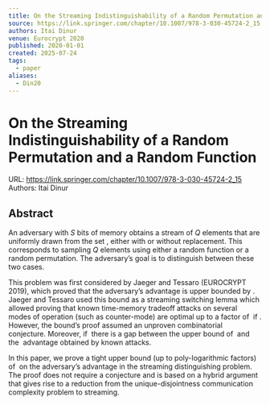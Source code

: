 ```yaml
---
title: On the Streaming Indistinguishability of a Random Permutation and a Random Function
source: https://link.springer.com/chapter/10.1007/978-3-030-45724-2_15
authors: Itai Dinur
venue: Eurocrypt 2020
published: 2020-01-01
created: 2025-07-24
tags:
  - paper
aliases:
  - Din20
---
```

# On the Streaming Indistinguishability of a Random Permutation and a Random Function
URL: https://link.springer.com/chapter/10.1007/978-3-030-45724-2_15
Authors: Itai Dinur
## Abstract
An adversary with _S_ bits of memory obtains a stream of _Q_ elements that are uniformly drawn from the set , either with or without replacement. This corresponds to sampling _Q_ elements using either a random function or a random permutation. The adversary’s goal is to distinguish between these two cases.

This problem was first considered by Jaeger and Tessaro (EUROCRYPT 2019), which proved that the adversary’s advantage is upper bounded by . Jaeger and Tessaro used this bound as a streaming switching lemma which allowed proving that known time-memory tradeoff attacks on several modes of operation (such as counter-mode) are optimal up to a factor of  if . However, the bound’s proof assumed an unproven combinatorial conjecture. Moreover, if  there is a gap between the upper bound of  and the  advantage obtained by known attacks.

In this paper, we prove a tight upper bound (up to poly-logarithmic factors) of  on the adversary’s advantage in the streaming distinguishing problem. The proof does not require a conjecture and is based on a hybrid argument that gives rise to a reduction from the unique-disjointness communication complexity problem to streaming.